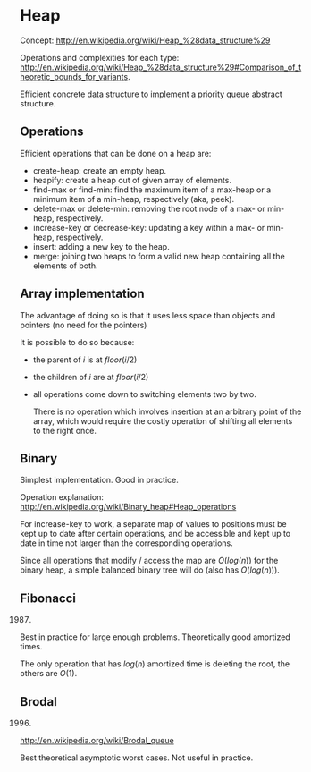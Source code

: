 # Heap

Concept: <http://en.wikipedia.org/wiki/Heap_%28data_structure%29>

Operations and complexities for each type:
<http://en.wikipedia.org/wiki/Heap_%28data_structure%29#Comparison_of_theoretic_bounds_for_variants>.

Efficient concrete data structure to implement a priority queue abstract structure.

## Operations

Efficient operations that can be done on a heap are:

- create-heap: create an empty heap.
- heapify: create a heap out of given array of elements.
- find-max or find-min: find the maximum item of a max-heap or a minimum item of a min-heap, respectively (aka, peek).
- delete-max or delete-min: removing the root node of a max- or min-heap, respectively.
- increase-key or decrease-key: updating a key within a max- or min-heap, respectively.
- insert: adding a new key to the heap.
- merge: joining two heaps to form a valid new heap containing all the elements of both.

## Array implementation

The advantage of doing so is that it uses less space than objects and pointers (no need for the pointers)

It is possible to do so because:

-   the parent of $i$ is at $floor(i/2)$

-   the children of $i$ are at $floor(i/2)$

-   all operations come down to switching elements two by two.

    There is no operation which involves insertion at an arbitrary point of the array,
    which would require the costly operation of shifting all elements to the right once.

## Binary

Simplest implementation. Good in practice.

Operation explanation: <http://en.wikipedia.org/wiki/Binary_heap#Heap_operations>

For increase-key to work, a separate map of values to positions must be kept up to date after certain operations,
and be accessible and kept up to date in time not larger than the corresponding operations.

Since all operations that modify / access the map are $O(log(n))$ for the binary heap,
a simple balanced binary tree will do (also has $O(log(n))$).

## Fibonacci

1987.

Best in practice for large enough problems. Theoretically good amortized times.

The only operation that has $log(n)$ amortized time is deleting the root, the others are $O(1)$.

## Brodal

1996.

<http://en.wikipedia.org/wiki/Brodal_queue>

Best theoretical asymptotic worst cases. Not useful in practice.
